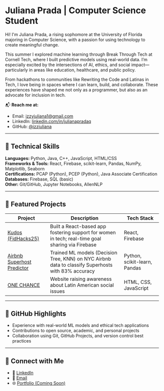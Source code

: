 # Juliana Prada | Computer Science Student

Hi! I'm Juliana Prada, a rising sophomore at the University of Florida majoring in Computer Science, with a passion for using technology to create meaningful change.

This summer I explored machine learning through Break Through Tech at Cornell Tech, where I built predictive models using real-world data. I’m especially excited by the intersections of AI, ethics, and social impact—particularly in areas like education, healthcare, and public policy.

From hackathons to communities like Rewriting the Code and Latinas in Tech, I love being in spaces where I can learn, build, and collaborate. These experiences have shaped me not only as a programmer, but also as an advocate for inclusion in tech.

📬 **Reach me at:**
- Email: [izzyjuliana1@gmail.com](mailto:izzyjuliana1@gmail.com)
- LinkedIn: [linkedin.com/in/julianapradaq](https://www.linkedin.com/in/julianapradaq/)
- GitHub: [@izzjuliana](https://github.com/izzjuliana)

---

## 🔧 Technical Skills

**Languages:** Python, Java, C++, JavaScript, HTML/CSS  
**Frameworks & Tools:** React, Firebase, scikit-learn, Pandas, NumPy, Matplotlib, Seaborn  
**Certifications:** PCAP (Python), PCEP (Python), Java Associate Certification  
**Databases:** Firebase, SQL (basic)  
**Other:** Git/GitHub, Jupyter Notebooks, AllenNLP

---

## 🌟 Featured Projects

| Project | Description | Tech Stack |
|--------|-------------|------------|
| [Kudos (FidHacks25)](https://github.com/izzjuliana/kudos) | Built a React-based app fostering support for women in tech; real-time goal sharing via Firebase | React, Firebase |
| [Airbnb Superhost Predictor](https://github.com/izzjuliana/airbnb-superhost-predictor) | Trained ML models (Decision Tree, KNN) on NYC Airbnb data to classify Superhosts with 83% accuracy | Python, scikit-learn, Pandas |
| [ONE CHANCE](https://github.com/izzjuliana/onechance) | Website raising awareness about Latin American social issues | HTML, CSS, JavaScript |

---

## 📌 GitHub Highlights

- Experience with real-world ML models and ethical tech applications  
- Contributions to open source, academic, and personal projects  
- Collaboration using Git, GitHub Projects, and version control best practices

---

## 🤝 Connect with Me

- 💼 [LinkedIn](https://www.linkedin.com/in/julianapradaq/)
- 📨 [Email](mailto:juliana.prada@ufl.edu)
- 🌐 [Portfolio (Coming Soon)]()
